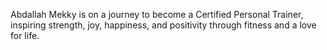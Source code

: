 Abdallah Mekky is on a journey to become a Certified Personal Trainer, inspiring strength, joy, happiness, and positivity through fitness and a love for life.
